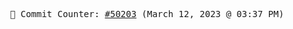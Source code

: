 <p align="center">
    <samp>
        📮 Commit Counter: <a href="https://github.com/Javascript-void0/Javascript-void0/commits/main">#50203</a> (March 12, 2023 @ 03:37 PM)
    </samp>
</p>